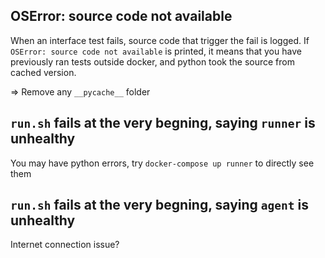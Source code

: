 ## OSError: source code not available

When an interface test fails, source code that trigger the fail is logged. If `OSError: source code not available` 
is printed, it means that you have previously ran tests outside docker, and python took the source from cached version.

=> Remove any `__pycache__` folder

## `run.sh` fails at the very begning, saying `runner` is unhealthy

You may have python errors, try `docker-compose up runner` to directly see them

## `run.sh` fails at the very begning, saying `agent` is unhealthy

Internet connection issue?

